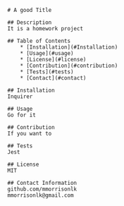 
    # A good Title

    ## Description
    It is a homework project

    ## Table of Contents
        * [Installation](#Installation)
        * [Usage](#usage)
        * [License](#license)
        * [Contribution](#contribution)
        * [Tests](#tests)
        * [Contact](#contact)
    
    ## Installation
    Inquirer

    ## Usage
    Go for it

    ## Contribution
    If you want to

    ## Tests
    Jest

    ## License
    MIT

    ## Contact Information
    github.com/mmorrisonlk
    mmorrisonlk@gmail.com

